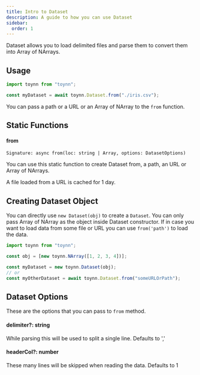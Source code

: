 ```yaml
---
title: Intro to Dataset
description: A guide to how you can use Dataset
sidebar:
  order: 1
---
```


Dataset allows you to load delimited files and parse them to convert them into Array of NArrays.

## Usage

```js
import toynn from "toynn";

const myDataset = await toynn.Dataset.from("./iris.csv");
```

You can pass a path or a URL or an Array of NArray to the `from` function.

## Static Functions

#### from

```
Signature: async from(loc: string | Array, options: DatasetOptions)
```

You can use this static function to create Dataset from, a path, an URL or Array of NArrays.

A file loaded from a URL is cached for 1 day.

## Creating Dataset Object

You can directly use `new Dataset(obj)` to create a `Dataset`. You can only pass Array of NArray as the object inside Dataset constructor. If in case you want to load data from some file or URL you can use `from('path')` to load the data.

```js
import toynn from "toynn";

const obj = [new toynn.NArray([1, 2, 3, 4])];

const myDataset = new toynn.Dataset(obj);
// or
const myOtherDataset = await toynn.Dataset.from("someURLOrPath");
```

## Dataset Options

These are the options that you can pass to `from` method.

#### delimiter?: string

While parsing this will be used to split a single line. Defaults to ','

#### headerCol?: number

These many lines will be skipped when reading the data. Defaults to 1
